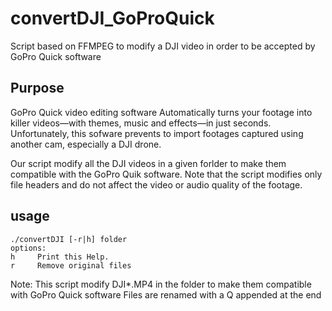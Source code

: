# convertDJI_GoProQuick
Script based on FFMPEG to modify a DJI video in order to be accepted by GoPro Quick software

## Purpose
GoPro Quick video editing software Automatically turns your footage into killer videos—with themes, music and effects—in just seconds.
Unfortunately, this sofware prevents to import footages captured using another cam, especially a DJI drone.

Our script modify all the DJI videos in a given forlder to make them compatible with the GoPro Quik software.
Note that the script modifies only file headers and do not affect the video or audio quality of the footage.

## usage
```
./convertDJI [-r|h] folder
options:
h     Print this Help.
r     Remove original files
```
Note: This script modify DJI*.MP4 in the folder to make them compatible with GoPro Quick software
Files are renamed with a Q appended at the end


